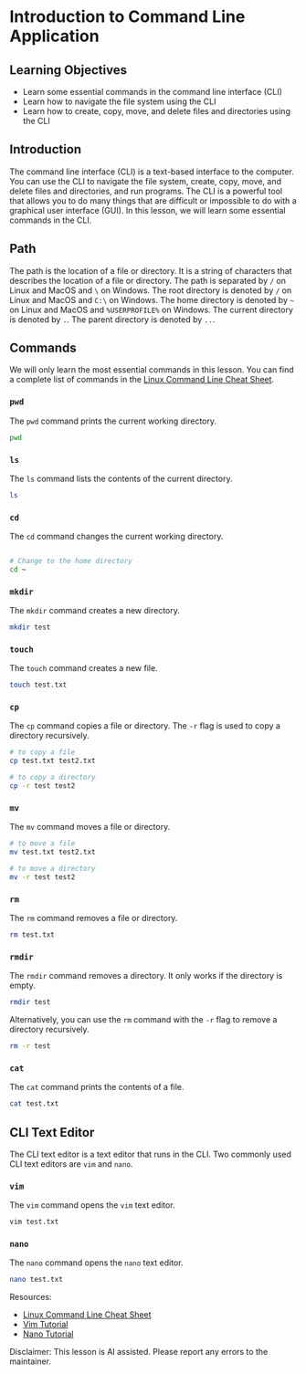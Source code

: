 # Introduction to Command Line Application

## Learning Objectives

- Learn some essential commands in the command line interface (CLI)
- Learn how to navigate the file system using the CLI
- Learn how to create, copy, move, and delete files and directories using the CLI

## Introduction

The command line interface (CLI) is a text-based interface to the computer. You can use the CLI to navigate the file system, create, copy, move, and delete files and directories, and run programs. The CLI is a powerful tool that allows you to do many things that are difficult or impossible to do with a graphical user interface (GUI). In this lesson, we will learn some essential commands in the CLI.

## Path

The path is the location of a file or directory. It is a string of characters that describes the location of a file or directory. The path is separated by `/` on Linux and MacOS and `\` on Windows. The root directory is denoted by `/` on Linux and MacOS and `C:\` on Windows. The home directory is denoted by `~` on Linux and MacOS and `%USERPROFILE%` on Windows. The current directory is denoted by `.`. The parent directory is denoted by `..`.

## Commands

We will only learn the most essential commands in this lesson. You can find a complete list of commands in the [Linux Command Line Cheat Sheet](https://www.cheatography.com/davechild/cheat-sheets/linux-command-line/).

### `pwd`

The `pwd` command prints the current working directory.

```bash
pwd
```

### `ls`

The `ls` command lists the contents of the current directory.

```bash
ls
```

### `cd`

The `cd` command changes the current working directory.

```bash

# Change to the home directory
cd ~
```

### `mkdir`

The `mkdir` command creates a new directory.

```bash
mkdir test
```

### `touch`

The `touch` command creates a new file.

```bash
touch test.txt
```

### `cp`

The `cp` command copies a file or directory. The `-r` flag is used to copy a directory recursively.

```bash
# to copy a file
cp test.txt test2.txt

# to copy a directory
cp -r test test2
```

### `mv`

The `mv` command moves a file or directory.

```bash
# to move a file
mv test.txt test2.txt

# to move a directory
mv -r test test2
```

### `rm`

The `rm` command removes a file or directory.

```bash
rm test.txt
```

### `rmdir`

The `rmdir` command removes a directory. It only works if the directory is empty.

```bash
rmdir test
```

Alternatively, you can use the `rm` command with the `-r` flag to remove a directory recursively.

```bash
rm -r test
```

### `cat`

The `cat` command prints the contents of a file.

```bash
cat test.txt
```

## CLI Text Editor

The CLI text editor is a text editor that runs in the CLI. Two commonly used CLI text editors are `vim` and `nano`.

### `vim`

The `vim` command opens the `vim` text editor.

```bash
vim test.txt
```

### `nano`

The `nano` command opens the `nano` text editor.

```bash
nano test.txt
```

Resources:

- [Linux Command Line Cheat Sheet](https://www.cheatography.com/davechild/cheat-sheets/linux-command-line/)
- [Vim Tutorial](https://www.openvim.com/)
- [Nano Tutorial](https://www.nano-editor.org/dist/latest/cheatsheet.html)

Disclaimer: This lesson is AI assisted. Please report any errors to the maintainer.
